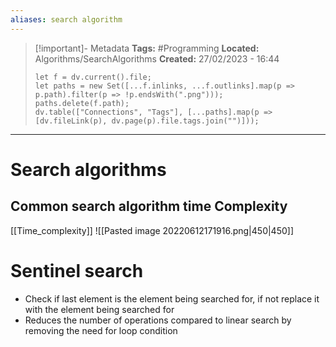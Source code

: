 ```yaml
---
aliases: search algorithm
---
```

> [!important]- Metadata
> **Tags:** #Programming 
> **Located:** Algorithms/SearchAlgorithms
> **Created:** 27/02/2023 - 16:44
> ```dataviewjs
> let f = dv.current().file;
> let paths = new Set([...f.inlinks, ...f.outlinks].map(p => p.path).filter(p => !p.endsWith(".png")));
> paths.delete(f.path);
> dv.table(["Connections", "Tags"], [...paths].map(p => [dv.fileLink(p), dv.page(p).file.tags.join("")]));
> ```

___
# Search algorithms
## Common search algorithm time Complexity 
[[Time_complexity]]
![[Pasted image 20220612171916.png|450|450]]
# Sentinel search
- Check if last element is the element being searched for, if not replace it with the element being searched for
- Reduces the number of operations compared to linear search by removing the need for loop condition


